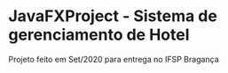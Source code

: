 # JavaFXProject - Sistema de gerenciamento de Hotel

Projeto feito em Set/2020 para entrega no IFSP Bragança
